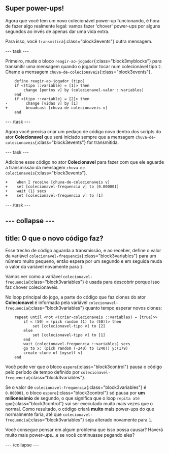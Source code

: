 ## Super power-ups!

Agora que você tem um novo colecionável power-up funcionando, é hora de fazer algo realmente legal: vamos fazer 'chover' power-ups por alguns segundos ao invés de apenas dar uma vida extra.

Para isso, você `transmitirá`{:class="block3events"} outra mensagem.

--- task ---

Primeiro, mude o bloco `reagir-ao-jogador`{:class="block3myblocks"} para transmitir uma mensagem quando o jogador tocar num colecionável tipo `2`. Chame a mensagem `chuva-de-colecionaveis`{:class="block3events"}.

```blocks3
    define reagir-ao-jogador (tipo)
    if <(tipo ::variable) = [1]> then
        change [pontos v] by (colecionavel-valor ::variables)
    end
    if <(tipo ::variable) = [2]> then
-        change [vidas v] by [1]    
+        broadcast [chuva-de-colecionaveis v]
    end
```

--- /task ---

Agora você precisa criar um pedaço de código novo dentro dos scripts do ator **Colecionavel** que será iniciado sempre que a mensagem `chuva-de-colecionaveis`{:class="block3events"} for transmitida.

--- task ---

Adicione esse código no ator **Colecionavel** para fazer com que ele aguarde a transmissão da mensagem `chuva-de-colecionaveis`{:class="block3events"}.

```blocks3
+    when I receive [chuva-de-colecionaveis v]
+    set [colecionavel-frequencia v] to [0.000001]
+    wait (1) secs
+    set [colecionavel-frequencia v] to [1]
```

--- /task ---

--- collapse ---
---
title: O que o novo código faz?
---

Esse trecho de código aguarda a transmissão, e ao receber, define o valor da variável `colecionavel-frequencia`{:class="block3variables"} para um número muito pequeno, então espera por um segundo e em seguida muda o valor da variável novamente para `1`.

Vamos ver como a variável `colecionavel-frequencia`{:class="block3variables"} é usada para descobrir porque isso faz chover colecionáveis.

No loop principal do jogo, a parte do código que faz clones do ator **Colecionavel** é informada pela variável `colecionavel-frequencia`{:class="block3variables"} quanto tempo esperar novos clones:

```blocks3
    repeat until <not <(criar-colecionaveis ::variables) = [true]>>
        if < [50] = (pick random (1) to (50))> then
            set [colecionavel-tipo v] to [2]
        else
            set [colecionavel-tipo v] to [1]
        end
        wait (colecionavel-frequencia ::variables) secs
        go to x: (pick random (-240) to (240)) y:(179)
        create clone of [myself v]
    end
```

Você pode ver que o bloco `espere`{:class="block3control"} pausa o código pelo período de tempo definido por `colecionavel-frequencia`{:class="block3variables"}.

Se o valor de `colecionavel-frequencia`{:class="block3variables"} é `0.000001`, o bloco `espere`{:class="block3control"} só pausa por **um milionésimio** de segundo, o que significa que o loop `repita até que`{:class="block3control"} vai ser executado muito mais vezes que o normal. Como resultado, o código criará **muito** mais power-ups do que normalmente faria, até que `colecionavel-frequencia`{:class="block3variables"} seja alterado novamente para `1`.

Você consegue pensar em algum problema que isso possa causar? Haverá muito mais power-ups…e se você continuasse pegando eles?

--- /collapse ---